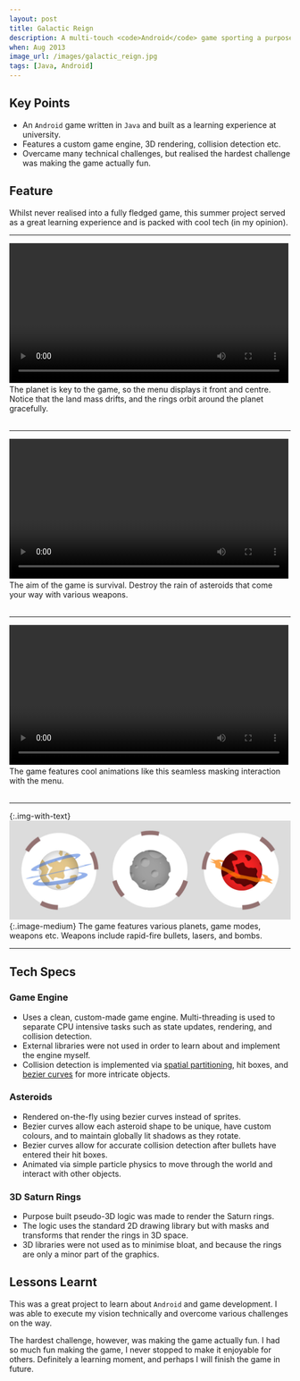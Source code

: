 ```yaml
---
layout: post
title: Galactic Reign
description: A multi-touch <code>Android</code> game sporting a purpose built game engine, collision detection, and 3D renderer.
when: Aug 2013
image_url: /images/galactic_reign.jpg
tags: [Java, Android]
---
```


## Key Points
- An `Android` game written in `Java` and built as a learning experience at university.
- Features a custom game engine, 3D rendering, collision detection etc.
- Overcame many technical challenges, but realised the hardest challenge was making the game actually fun.

## Feature

Whilst never realised into a fully fledged game, this summer project served as a great learning experience and is packed with cool tech (in my opinion).

---

<div class="img-with-text">
    <video controls autoplay loop width="500">
    <source src="/images/galactic_reign_ui.mp4" type="video/mp4">
    </video>
    <br>
    <span>The planet is key to the game, so the menu displays it front and centre. Notice that the land mass drifts, and the rings orbit around the planet gracefully.</span>
    <br>
    <br>
</div>

---

<div class="img-with-text">
    <video controls autoplay loop width="500">
    <source src="/images/galactic_reign_game.mp4" type="video/mp4">
    </video>
    <br>
    <span>The aim of the game is survival. Destroy the rain of asteroids that come your way with various weapons.</span>
    <br>
    <br>
</div>

---

<div class="img-with-text">
    <video controls autoplay loop width="500">
    <source src="/images/galactic_reign_menu.mp4" type="video/mp4">
    </video>
    <br>
    <span>The game features cool animations like this seamless masking interaction with the menu.</span>
    <br>
    <br>
</div>

---

{:.img-with-text}
![Image of different planets.](/images/galactic_reign_planets.jpg){:.image-medium}
The game features various planets, game modes, weapons etc. Weapons include rapid-fire bullets, lasers, and bombs.

---

## Tech Specs

### Game Engine
- Uses a clean, custom-made game engine. Multi-threading is used to separate CPU intensive tasks such as state updates, rendering, and collision detection.
- External libraries were not used in order to learn about and implement the engine myself.
- Collision detection is implemented via [spatial partitioning](https://en.wikipedia.org/wiki/Space_partitioning), hit boxes, and [bezier curves](https://en.wikipedia.org/wiki/B%C3%A9zier_curve) for more intricate objects.

### Asteroids
- Rendered on-the-fly using bezier curves instead of sprites.
- Bezier curves allow each asteroid shape to be unique, have custom colours, and to maintain globally lit shadows as they rotate.
- Bezier curves allow for accurate collision detection after bullets have entered their hit boxes.
- Animated via simple particle physics to move through the world and interact with other objects.

### 3D Saturn Rings
- Purpose built pseudo-3D logic was made to render the Saturn rings.
- The logic uses the standard 2D drawing library but with masks and transforms that render the rings in 3D space.
- 3D libraries were not used as to minimise bloat, and because the rings are only a minor part of the graphics.

## Lessons Learnt

This was a great project to learn about `Android` and game development. I was able to execute my vision technically and overcome various challenges on the way.

The hardest challenge, however, was making the game actually fun. I had so much fun making the game, I never stopped to make it enjoyable for others. Definitely a learning moment, and perhaps I will finish the game in future.